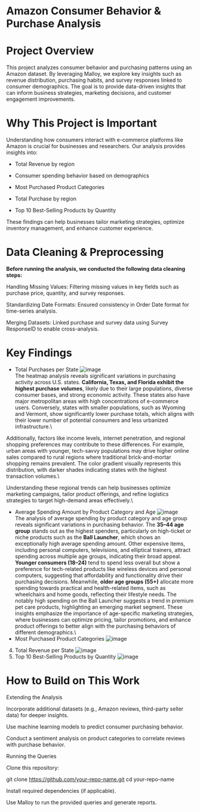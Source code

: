# Amazon Consumer Behavior & Purchase Analysis

# Project Overview

This project analyzes consumer behavior and purchasing patterns using an Amazon dataset. By leveraging Malloy, we explore key insights such as revenue distribution, purchasing habits, and survey responses linked to consumer demographics. The goal is to provide data-driven insights that can inform business strategies, marketing decisions, and customer engagement improvements.

# Why This Project is Important

Understanding how consumers interact with e-commerce platforms like Amazon is crucial for businesses and researchers. Our analysis provides insights into:

* Total Revenue by region

* Consumer spending behavior based on demographics

* Most Purchased Product Categories
  
* Total Purchase by region

* Top 10 Best-Selling Products by Quantity

These findings can help businesses tailor marketing strategies, optimize inventory management, and enhance customer experience.

# Data Cleaning & Preprocessing

**Before running the analysis, we conducted the following data cleaning steps:**

Handling Missing Values: Filtering missing values in key fields such as purchase price, quantity, and survey responses.

Standardizing Date Formats: Ensured consistency in Order Date format for time-series analysis.

Merging Datasets: Linked purchase and survey data using Survey ResponseID to enable cross-analysis.

# Key Findings

* Total Purchases per State
![image](https://github.com/user-attachments/assets/80fd4cc6-07ea-4163-85c4-d77418a0809a)\
The heatmap analysis reveals significant variations in purchasing activity across U.S. states. **California, Texas, and Florida exhibit the highest purchase volumes**, likely due to their large populations, diverse consumer bases, and strong economic activity. These states also have major metropolitan areas with high concentrations of e-commerce users. Conversely, states with smaller populations, such as Wyoming and Vermont, show significantly lower purchase totals, which aligns with their lower number of potential consumers and less urbanized infrastructure.\

Additionally, factors like income levels, internet penetration, and regional shopping preferences may contribute to these differences. For example, urban areas with younger, tech-savvy populations may drive higher online sales compared to rural regions where traditional brick-and-mortar shopping remains prevalent. The color gradient visually represents this distribution, with darker shades indicating states with the highest transaction volumes.\

Understanding these regional trends can help businesses optimize marketing campaigns, tailor product offerings, and refine logistics strategies to target high-demand areas effectively.\
* Average Spending Amount by Product Category and Age
![image](https://github.com/user-attachments/assets/42921ea6-5de2-4be5-a7c7-66101aa2c517)\
The analysis of average spending by product category and age group reveals significant variations in purchasing behavior. The **35–44 age group** stands out as the highest spenders, particularly on high-ticket or niche products such as the **Ball Launcher**, which shows an exceptionally high average spending amount. Other expensive items, including personal computers, televisions, and elliptical trainers, attract spending across multiple age groups, indicating their broad appeal. **Younger consumers (18–24)** tend to spend less overall but show a preference for tech-related products like wireless devices and personal computers, suggesting that affordability and functionality drive their purchasing decisions. Meanwhile, **older age groups (55+)** allocate more spending towards practical and health-related items, such as wheelchairs and home goods, reflecting their lifestyle needs. The notably high spending on the Ball Launcher suggests a trend in premium pet care products, highlighting an emerging market segment. These insights emphasize the importance of age-specific marketing strategies, where businesses can optimize pricing, tailor promotions, and enhance product offerings to better align with the purchasing behaviors of different demographics.\
* Most Purchased Product Categories
![image](https://github.com/user-attachments/assets/17574f8a-9bf5-422a-b937-d1d89d0fcb8e)
4. Total Revenue per State
![image](https://github.com/user-attachments/assets/e16b93d7-658e-4a3e-ae59-6dcb9bc8fd7c)
5. Top 10 Best-Selling Products by Quantity
![image](https://github.com/user-attachments/assets/692c6a3a-d0fc-4623-8f0e-eeadd280faa2)


# How to Build on This Work

Extending the Analysis

Incorporate additional datasets (e.g., Amazon reviews, third-party seller data) for deeper insights.

Use machine learning models to predict consumer purchasing behavior.

Conduct a sentiment analysis on product categories to correlate reviews with purchase behavior.

Running the Queries

Clone this repository:

git clone https://github.com/your-repo-name.git
cd your-repo-name

Install required dependencies (if applicable).

Use Malloy to run the provided queries and generate reports.




